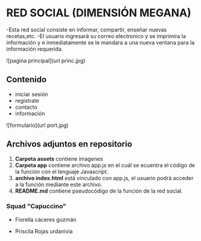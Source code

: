 # RED SOCIAL (DIMENSIÓN MEGANA)

 -Esta red social consiste en informar, compartir, enseñar nuevas recetas,etc. -El usuario ingresará su correo electronico y se imprimira la información y e inmediatamente se le mandara a una nueva ventana para la información requerida.

 ![pagina principal](url princ.jpg)

 ## Contenido  
 * iniciar sesión
 * registrate
 * contacto
 * información

  ![formulario](url port.jpg)

 ## Archivos adjuntos en repositorio

 1. **Carpeta assets** contiene imagenes
 2. **Carpeta app** contiene archivo app.js en el cuál se ecuentra el código de la función con el lenguaje Javascript.    
 3. **archivo index.html** está vinculado con app.js, el usuario podrá acceder a la función mediante este archivo.
 4. **README.md** contiene pseudocódigo de la función de la red social.  


 ### Squad "Capuccino"  
 - Fiorella cáceres guzmán

 - Priscila Rojas urdanivia
